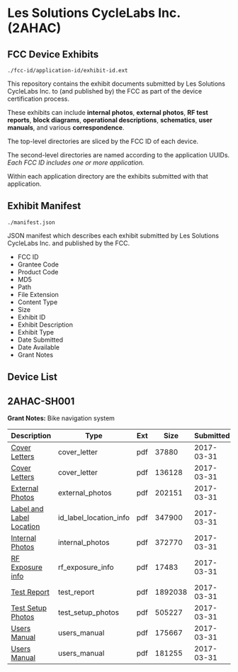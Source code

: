 # Les Solutions CycleLabs Inc. (2AHAC)
## FCC Device Exhibits

```
./fcc-id/application-id/exhibit-id.ext
```

This repository contains the exhibit documents submitted by Les Solutions CycleLabs Inc. to (and published by) the FCC as part of the device certification process.

These exhibits can include **internal photos**, **external photos**, **RF test reports**, **block diagrams**, **operational descriptions**, **schematics**, **user manuals**, and various **correspondence**.

The top-level directories are sliced by the FCC ID of each device.

The second-level directories are named according to the application UUIDs. *Each FCC ID includes one or more application.*

Within each application directory are the exhibits submitted with that application. 

## Exhibit Manifest

```
./manifest.json
```

JSON manifest which describes each exhibit submitted by Les Solutions CycleLabs Inc. and published by the FCC.

- FCC ID
- Grantee Code
- Product Code
- MD5
- Path
- File Extension
- Content Type
- Size
- Exhibit ID
- Exhibit Description
- Exhibit Type
- Date Submitted
- Date Available
- Grant Notes

## Device List
## 2AHAC-SH001
**Grant Notes:** Bike navigation system

| Description | Type | Ext | Size | Submitted | Available |
| ----------- | ---- | --- | ---- | --------- | --------- |
| [Cover Letters](2AHAC-SH001/23f7aeb9e3fbe514916f461f746b11c9/3341642.pdf) | cover_letter | pdf | 37880 | 2017-03-31 | 2017-03-31 |
| [Cover Letters](2AHAC-SH001/23f7aeb9e3fbe514916f461f746b11c9/3341643.pdf) | cover_letter | pdf | 136128 | 2017-03-31 | 2017-03-31 |
| [External Photos](2AHAC-SH001/23f7aeb9e3fbe514916f461f746b11c9/3341644.pdf) | external_photos | pdf | 202151 | 2017-03-31 | 2017-03-31 |
| [Label and Label Location](2AHAC-SH001/23f7aeb9e3fbe514916f461f746b11c9/3341646.pdf) | id_label_location_info | pdf | 347900 | 2017-03-31 | 2017-03-31 |
| [Internal Photos](2AHAC-SH001/23f7aeb9e3fbe514916f461f746b11c9/3341645.pdf) | internal_photos | pdf | 372770 | 2017-03-31 | 2017-03-31 |
| [RF Exposure info](2AHAC-SH001/23f7aeb9e3fbe514916f461f746b11c9/3341649.pdf) | rf_exposure_info | pdf | 17483 | 2017-03-31 | 2017-03-31 |
| [Test Report](2AHAC-SH001/23f7aeb9e3fbe514916f461f746b11c9/3341651.pdf) | test_report | pdf | 1892038 | 2017-03-31 | 2017-03-31 |
| [Test Setup Photos](2AHAC-SH001/23f7aeb9e3fbe514916f461f746b11c9/3341652.pdf) | test_setup_photos | pdf | 505227 | 2017-03-31 | 2017-03-31 |
| [Users Manual](2AHAC-SH001/23f7aeb9e3fbe514916f461f746b11c9/3341653.pdf) | users_manual | pdf | 175667 | 2017-03-31 | 2017-03-31 |
| [Users Manual](2AHAC-SH001/23f7aeb9e3fbe514916f461f746b11c9/3341705.pdf) | users_manual | pdf | 181255 | 2017-03-31 | 2017-03-31 |
